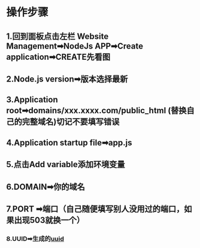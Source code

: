 # 操作步骤
## 1.回到面板点击左栏 Website Management➡NodeJs APP➡Create application➡CREATE先看图
## 2.Node.js version➡版本选择最新
## 3.Application root➡domains/xxx.xxxx.com/public_html (替换自己的完整域名)切记不要填写错误
## 4.Application startup file➡app.js
## 5.点击Add variable添加环境变量
## 6.DOMAIN➡你的域名
## 7.PORT ➡端口（自己随便填写别人没用过的端口，如果出现503就换一个）
### 8.UUID➡生成的[uuid](https://1024tools.com/uuid)

